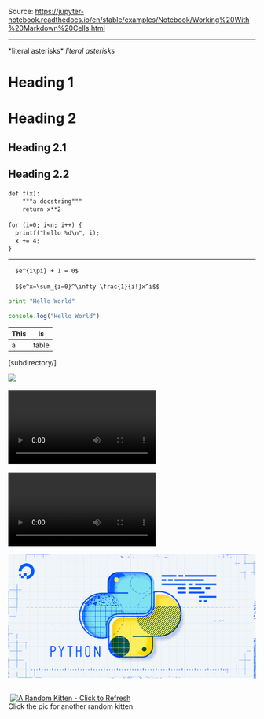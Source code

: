 Source: https://jupyter-notebook.readthedocs.io/en/stable/examples/Notebook/Working%20With%20Markdown%20Cells.html
___
\*literal asterisks\*
 *literal asterisks*

 # Heading 1
 # Heading 2
 ## Heading 2.1
 ## Heading 2.2

    def f(x):
        """a docstring"""
        return x**2

    for (i=0; i<n; i++) {
      printf("hello %d\n", i);
      x += 4;
    }
___
      $e^{i\pi} + 1 = 0$

      $$e^x=\sum_{i=0}^\infty \frac{1}{i!}x^i$$

```python
print "Hello World"
```

```javascript
console.log("Hello World")
```

| This | is   |
|------|------|
|   a  | table|

[subdirectory/]<filename>

<img src="../images/python_logo.svg" />

<video controls src="../images/animation.m4v">animation</video>

<video controls src="https://www.youtube.com/watch?v=Z1Yd7upQsXY&ab_channel=CSDojo">python</video>

![pycon-logo.jpg](img/035575f2985fe451d86e717d73691e533a1a00545d7230900ed786341dc3c882.jpg)

</script>
			</div>
		</div>
	</div>
	<div class="content_container">
		<div class="container">
			<div class="columns">
				<div class="column-wrapper">
					<div class="content">
						<article id="post-8" class="post_box grt top" itemscope="" itemtype="https://schema.org/Article">
							<link href="http://www.randomkittengenerator.com/" itemprop="mainEntityOfPage">
							<div class="post_content" itemprop="articleBody">
<p style="text-align: center;"><a class="reload-button" href="/"><img id="submit" class="cat aligncenter" src="/cats/rotator.php" alt="A Random Kitten - Click to Refresh" width="300px" height="300px" border="0"></a><br>
Click the pic for another random kitten</p>
<div style="text-align: center;"></div>
							</div>
						</article>
					</div>
					<div class="sidebar primary">
